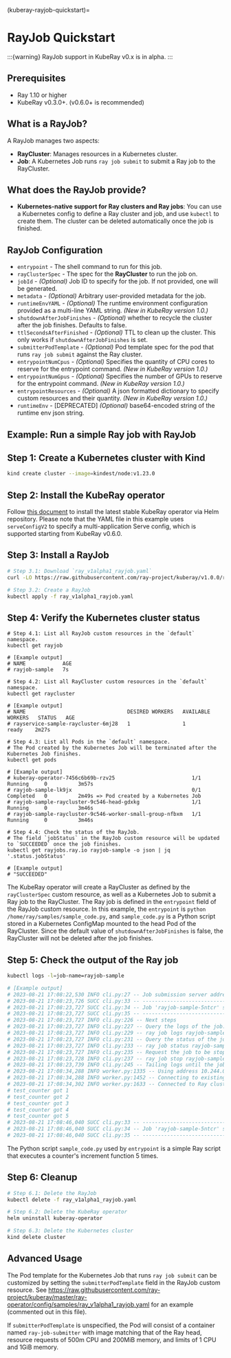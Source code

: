 (kuberay-rayjob-quickstart)=

# RayJob Quickstart

:::{warning}
RayJob support in KubeRay v0.x is in alpha.
:::

## Prerequisites

* Ray 1.10 or higher
* KubeRay v0.3.0+. (v0.6.0+ is recommended)

## What is a RayJob?

A RayJob manages two aspects:

* **RayCluster**: Manages resources in a Kubernetes cluster.
* **Job**: A Kubernetes Job runs `ray job submit` to submit a Ray job to the RayCluster.

## What does the RayJob provide?

* **Kubernetes-native support for Ray clusters and Ray jobs**: You can use a Kubernetes config to define a Ray cluster and job, and use `kubectl` to create them. The cluster can be deleted automatically once the job is finished.

## RayJob Configuration

* `entrypoint` - The shell command to run for this job.
* `rayClusterSpec` - The spec for the **RayCluster** to run the job on.
* `jobId` - _(Optional)_ Job ID to specify for the job. If not provided, one will be generated.
* `metadata` - _(Optional)_ Arbitrary user-provided metadata for the job.
* `runtimeEnvYAML` - _(Optional)_ The runtime environment configuration provided as a multi-line YAML string. _(New in KubeRay version 1.0.)_
* `shutdownAfterJobFinishes` - _(Optional)_ whether to recycle the cluster after the job finishes. Defaults to false.
* `ttlSecondsAfterFinished` - _(Optional)_ TTL to clean up the cluster. This only works if `shutdownAfterJobFinishes` is set.
* `submitterPodTemplate` - _(Optional)_ Pod template spec for the pod that runs `ray job submit` against the Ray cluster.
* `entrypointNumCpus` - _(Optional)_ Specifies the quantity of CPU cores to reserve for the entrypoint command. _(New in KubeRay version 1.0.)_
* `entrypointNumGpus` - _(Optional)_ Specifies the number of GPUs to reserve for the entrypoint command. _(New in KubeRay version 1.0.)_
* `entrypointResources` - _(Optional)_ A json formatted dictionary to specify custom resources and their quantity. _(New in KubeRay version 1.0.)_
* `runtimeEnv` - [DEPRECATED] _(Optional)_ base64-encoded string of the runtime env json string.

## Example: Run a simple Ray job with RayJob

## Step 1: Create a Kubernetes cluster with Kind

```sh
kind create cluster --image=kindest/node:v1.23.0
```

## Step 2: Install the KubeRay operator

Follow [this document](kuberay-operator-deploy) to install the latest stable KubeRay operator via Helm repository.
Please note that the YAML file in this example uses `serveConfigV2` to specify a multi-application Serve config, which is supported starting from KubeRay v0.6.0.

## Step 3: Install a RayJob

```sh
# Step 3.1: Download `ray_v1alpha1_rayjob.yaml`
curl -LO https://raw.githubusercontent.com/ray-project/kuberay/v1.0.0/ray-operator/config/samples/ray_v1alpha1_rayjob.yaml

# Step 3.2: Create a RayJob
kubectl apply -f ray_v1alpha1_rayjob.yaml
```

## Step 4: Verify the Kubernetes cluster status

```shell
# Step 4.1: List all RayJob custom resources in the `default` namespace.
kubectl get rayjob

# [Example output]
# NAME            AGE
# rayjob-sample   7s

# Step 4.2: List all RayCluster custom resources in the `default` namespace.
kubectl get raycluster

# [Example output]
# NAME                                 DESIRED WORKERS   AVAILABLE WORKERS   STATUS   AGE
# rayservice-sample-raycluster-6mj28   1                 1                   ready    2m27s

# Step 4.3: List all Pods in the `default` namespace.
# The Pod created by the Kubernetes Job will be terminated after the Kubernetes Job finishes.
kubectl get pods

# [Example output]
# kuberay-operator-7456c6b69b-rzv25                         1/1     Running     0          3m57s
# rayjob-sample-lk9jx                                       0/1     Completed   0          2m49s => Pod created by a Kubernetes Job
# rayjob-sample-raycluster-9c546-head-gdxkg                 1/1     Running     0          3m46s
# rayjob-sample-raycluster-9c546-worker-small-group-nfbxm   1/1     Running     0          3m46s

# Step 4.4: Check the status of the RayJob.
# The field `jobStatus` in the RayJob custom resource will be updated to `SUCCEEDED` once the job finishes.
kubectl get rayjobs.ray.io rayjob-sample -o json | jq '.status.jobStatus'

# [Example output]
# "SUCCEEDED"
```

The KubeRay operator will create a RayCluster as defined by the `rayClusterSpec` custom resource, as well as a Kubernetes Job to submit a Ray job to the RayCluster.
The Ray job is defined in the `entrypoint` field of the RayJob custom resource.
In this example, the `entrypoint` is `python /home/ray/samples/sample_code.py`,
and `sample_code.py` is a Python script stored in a Kubernetes ConfigMap mounted to the head Pod of the RayCluster.
Since the default value of `shutdownAfterJobFinishes` is false, the RayCluster will not be deleted after the job finishes.

## Step 5: Check the output of the Ray job

```sh
kubectl logs -l=job-name=rayjob-sample

# [Example output]
# 2023-08-21 17:08:22,530 INFO cli.py:27 -- Job submission server address: http://rayjob-sample-raycluster-9c546-head-svc.default.svc.cluster.local:8265
# 2023-08-21 17:08:23,726 SUCC cli.py:33 -- ------------------------------------------------
# 2023-08-21 17:08:23,727 SUCC cli.py:34 -- Job 'rayjob-sample-5ntcr' submitted successfully
# 2023-08-21 17:08:23,727 SUCC cli.py:35 -- ------------------------------------------------
# 2023-08-21 17:08:23,727 INFO cli.py:226 -- Next steps
# 2023-08-21 17:08:23,727 INFO cli.py:227 -- Query the logs of the job:
# 2023-08-21 17:08:23,727 INFO cli.py:229 -- ray job logs rayjob-sample-5ntcr
# 2023-08-21 17:08:23,727 INFO cli.py:231 -- Query the status of the job:
# 2023-08-21 17:08:23,727 INFO cli.py:233 -- ray job status rayjob-sample-5ntcr
# 2023-08-21 17:08:23,727 INFO cli.py:235 -- Request the job to be stopped:
# 2023-08-21 17:08:23,728 INFO cli.py:237 -- ray job stop rayjob-sample-5ntcr
# 2023-08-21 17:08:23,739 INFO cli.py:245 -- Tailing logs until the job exits (disable with --no-wait):
# 2023-08-21 17:08:34,288 INFO worker.py:1335 -- Using address 10.244.0.6:6379 set in the environment variable RAY_ADDRESS
# 2023-08-21 17:08:34,288 INFO worker.py:1452 -- Connecting to existing Ray cluster at address: 10.244.0.6:6379...
# 2023-08-21 17:08:34,302 INFO worker.py:1633 -- Connected to Ray cluster. View the dashboard at http://10.244.0.6:8265
# test_counter got 1
# test_counter got 2
# test_counter got 3
# test_counter got 4
# test_counter got 5
# 2023-08-21 17:08:46,040 SUCC cli.py:33 -- -----------------------------------
# 2023-08-21 17:08:46,040 SUCC cli.py:34 -- Job 'rayjob-sample-5ntcr' succeeded
# 2023-08-21 17:08:46,040 SUCC cli.py:35 -- -----------------------------------
```

The Python script `sample_code.py` used by `entrypoint` is a simple Ray script that executes a counter's increment function 5 times.


## Step 6: Cleanup

```sh
# Step 6.1: Delete the RayJob
kubectl delete -f ray_v1alpha1_rayjob.yaml

# Step 6.2: Delete the KubeRay operator
helm uninstall kuberay-operator

# Step 6.3: Delete the Kubernetes cluster
kind delete cluster
```

## Advanced Usage

The Pod template for the Kubernetes Job that runs `ray job submit` can be customized by setting the `submitterPodTemplate` field in the RayJob custom resource.  See <https://raw.githubusercontent.com/ray-project/kuberay/master/ray-operator/config/samples/ray_v1alpha1_rayjob.yaml> for an example (commented out in this file).

If `submitterPodTemplate` is unspecified, the Pod will consist of a container named `ray-job-submitter` with image matching that of the Ray head, resource requests of 500m CPU and 200MiB memory, and limits of 1 CPU and 1GiB memory.
